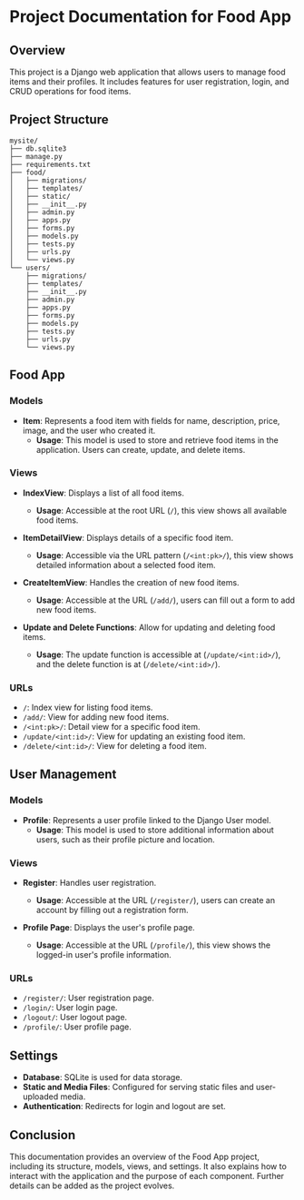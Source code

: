 # Project Documentation for Food App

## Overview
This project is a Django web application that allows users to manage food items and their profiles. It includes features for user registration, login, and CRUD operations for food items.

## Project Structure
```
mysite/
├── db.sqlite3
├── manage.py
├── requirements.txt
├── food/
│   ├── migrations/
│   ├── templates/
│   ├── static/
│   ├── __init__.py
│   ├── admin.py
│   ├── apps.py
│   ├── forms.py
│   ├── models.py
│   ├── tests.py
│   ├── urls.py
│   └── views.py
└── users/
    ├── migrations/
    ├── templates/
    ├── __init__.py
    ├── admin.py
    ├── apps.py
    ├── forms.py
    ├── models.py
    ├── tests.py
    ├── urls.py
    └── views.py
```

## Food App
### Models
- **Item**: Represents a food item with fields for name, description, price, image, and the user who created it.
  - **Usage**: This model is used to store and retrieve food items in the application. Users can create, update, and delete items.

### Views
- **IndexView**: Displays a list of all food items.
  - **Usage**: Accessible at the root URL (`/`), this view shows all available food items.
  
- **ItemDetailView**: Displays details of a specific food item.
  - **Usage**: Accessible via the URL pattern (`/<int:pk>/`), this view shows detailed information about a selected food item.

- **CreateItemView**: Handles the creation of new food items.
  - **Usage**: Accessible at the URL (`/add/`), users can fill out a form to add new food items.

- **Update and Delete Functions**: Allow for updating and deleting food items.
  - **Usage**: The update function is accessible at (`/update/<int:id>/`), and the delete function is at (`/delete/<int:id>/`).

### URLs
- `/`: Index view for listing food items.
- `/add/`: View for adding new food items.
- `/<int:pk>/`: Detail view for a specific food item.
- `/update/<int:id>/`: View for updating an existing food item.
- `/delete/<int:id>/`: View for deleting a food item.

## User Management
### Models
- **Profile**: Represents a user profile linked to the Django User model.
  - **Usage**: This model is used to store additional information about users, such as their profile picture and location.

### Views
- **Register**: Handles user registration.
  - **Usage**: Accessible at the URL (`/register/`), users can create an account by filling out a registration form.

- **Profile Page**: Displays the user's profile page.
  - **Usage**: Accessible at the URL (`/profile/`), this view shows the logged-in user's profile information.

### URLs
- `/register/`: User registration page.
- `/login/`: User login page.
- `/logout/`: User logout page.
- `/profile/`: User profile page.

## Settings
- **Database**: SQLite is used for data storage.
- **Static and Media Files**: Configured for serving static files and user-uploaded media.
- **Authentication**: Redirects for login and logout are set.

## Conclusion
This documentation provides an overview of the Food App project, including its structure, models, views, and settings. It also explains how to interact with the application and the purpose of each component. Further details can be added as the project evolves.
